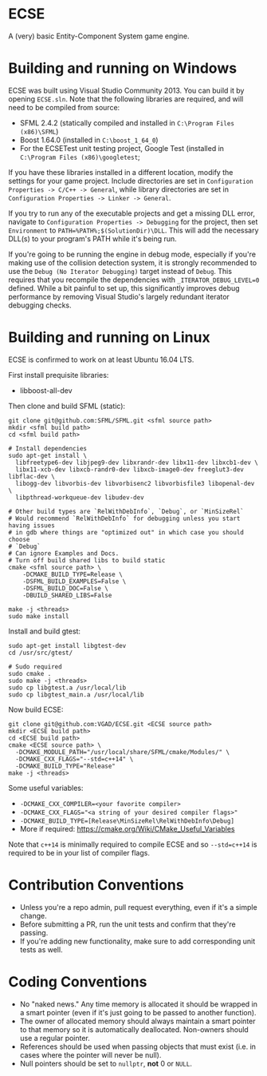 ECSE
====
A (very) basic Entity-Component System game engine.

Building and running on Windows
===============================
ECSE was built using Visual Studio Community 2013. You can build it by opening `ECSE.sln`.
Note that the following libraries are required, and will need to be compiled from source:

- SFML 2.4.2 (statically compiled and installed in `C:\Program Files (x86)\SFML`)
- Boost 1.64.0 (installed in `C:\boost_1_64_0`)
- For the ECSETest unit testing project, Google Test (installed in `C:\Program Files (x86)\googletest`;

If you have these libraries installed in a different location, modify the settings for your game project. Include
directories are set in `Configuration Properties -> C/C++ -> General`, while library directories are set in
`Configuration Properties -> Linker -> General`.

If you try to run any of the executable projects and get a missing DLL error, navigate to
`Configuration Properties -> Debugging` for the project, then set `Environment` to `PATH=%PATH%;$(SolutionDir)\DLL`.
This will add the necessary DLL(s) to your program's PATH while it's being run.

If you're going to be running the engine in debug mode, especially if you're making use of the collision detection
system, it is strongly recommended to use the `Debug (No Iterator Debugging)` target instead of `Debug`. This requires
that you recompile the dependencies with `_ITERATOR_DEBUG_LEVEL=0` defined. While a bit painful to set up, this
significantly improves debug performance by removing Visual Studio's largely redundant iterator debugging checks.

Building and running on Linux
=============================
ECSE is confirmed to work on at least Ubuntu 16.04 LTS.

First install prequisite libraries:
* libboost-all-dev

Then clone and build SFML (static):
```
git clone git@github.com:SFML/SFML.git <sfml source path>
mkdir <sfml build path>
cd <sfml build path>

# Install dependencies
sudo apt-get install \
  libfreetype6-dev libjpeg9-dev libxrandr-dev libx11-dev libxcb1-dev \
  libx11-xcb-dev libxcb-randr0-dev libxcb-image0-dev freeglut3-dev libflac-dev \
  libogg-dev libvorbis-dev libvorbisenc2 libvorbisfile3 libopenal-dev \
  libpthread-workqueue-dev libudev-dev

# Other build types are `RelWithDebInfo`, `Debug`, or `MinSizeRel`
# Would recommend `RelWithDebInfo` for debugging unless you start having issues
# in gdb where things are "optimized out" in which case you should choose
# `Debug`
# Can ignore Examples and Docs.
# Turn off build shared libs to build static
cmake <sfml source path> \
    -DCMAKE_BUILD_TYPE=Release \
    -DSFML_BUILD_EXAMPLES=False \
    -DSFML_BUILD_DOC=False \
    -DBUILD_SHARED_LIBS=False

make -j <threads>
sudo make install
```

Install and build gtest:
```
sudo apt-get install libgtest-dev
cd /usr/src/gtest/

# Sudo required
sudo cmake . 
sudo make -j <threads>
sudo cp libgtest.a /usr/local/lib
sudo cp libgtest_main.a /usr/local/lib
```

Now build ECSE:
```
git clone git@github.com:VGAD/ECSE.git <ECSE source path>
mkdir <ECSE build path>
cd <ECSE build path>
cmake <ECSE source path> \
  -DCMAKE_MODULE_PATH="/usr/local/share/SFML/cmake/Modules/" \
  -DCMAKE_CXX_FLAGS="--std=c++14" \
  -DCMAKE_BUILD_TYPE="Release"
make -j <threads>
```

Some useful variables:
* `-DCMAKE_CXX_COMPILER=<your favorite compiler>`
* `-DCMAKE_CXX_FLAGS="<a string of your desired compiler flags>"`
* `-DCMAKE_BUILD_TYPE=[Release\MinSizeRel\RelWithDebInfo\Debug]`
* More if required: https://cmake.org/Wiki/CMake_Useful_Variables

Note that `c++14` is minimally required to compile ECSE and so `--std=c++14`
is required to be in your list of compiler flags.

Contribution Conventions
========================
* Unless you're a repo admin, pull request everything, even if it's a simple change.
* Before submitting a PR, run the unit tests and confirm that they're passing.
* If you're adding new functionality, make sure to add corresponding unit tests as well.

Coding Conventions
==================
* No "naked news." Any time memory is allocated it should be wrapped in a smart pointer (even if it's just going to be passed to another function).
* The owner of allocated memory should always maintain a smart pointer to that memory so it is automatically deallocated. Non-owners should use a regular pointer.
* References should be used when passing objects that must exist (i.e. in cases where the pointer will never be null).
* Null pointers should be set to `nullptr`, **not** 0 or `NULL`.
